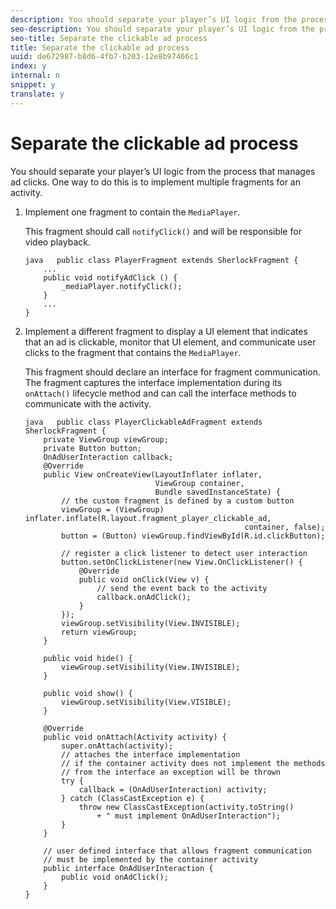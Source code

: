 ```yaml
---
description: You should separate your player’s UI logic from the process that manages ad clicks. One way to do this is to implement multiple fragments for an activity.
seo-description: You should separate your player’s UI logic from the process that manages ad clicks. One way to do this is to implement multiple fragments for an activity.
seo-title: Separate the clickable ad process
title: Separate the clickable ad process
uuid: de672987-b8d6-4fb7-b203-12e8b97466c1
index: y
internal: n
snippet: y
translate: y
---
```


# Separate the clickable ad process

You should separate your player’s UI logic from the process that manages ad clicks. One way to do this is to implement multiple fragments for an activity.


1. Implement one fragment to contain the `MediaPlayer`.

   This fragment should call `notifyClick()` and will be responsible for video playback. 
   ```
   java   public class PlayerFragment extends SherlockFragment { 
       ... 
       public void notifyAdClick () { 
           _mediaPlayer.notifyClick(); 
       } 
       ... 
   } 
   
   ```


1. Implement a different fragment to display a UI element that indicates that an ad is clickable, monitor that UI element, and communicate user clicks to the fragment that contains the `MediaPlayer`.

   This fragment should declare an interface for fragment communication. The fragment captures the interface implementation during its `onAttach()` lifecycle method and can call the interface methods to communicate with the activity. 

   ```
   java   public class PlayerClickableAdFragment extends SherlockFragment { 
       private ViewGroup viewGroup; 
       private Button button; 
       OnAdUserInteraction callback; 
       @Override 
       public View onCreateView(LayoutInflater inflater,  
                                ViewGroup container,  
                                Bundle savedInstanceState) { 
           // the custom fragment is defined by a custom button 
           viewGroup = (ViewGroup) inflater.inflate(R.layout.fragment_player_clickable_ad,  
                                                    container, false); 
           button = (Button) viewGroup.findViewById(R.id.clickButton); 
    
           // register a click listener to detect user interaction 
           button.setOnClickListener(new View.OnClickListener() { 
               @Override 
               public void onClick(View v) { 
                   // send the event back to the activity 
                   callback.onAdClick(); 
               } 
           }); 
           viewGroup.setVisibility(View.INVISIBLE); 
           return viewGroup; 
       } 
    
       public void hide() { 
           viewGroup.setVisibility(View.INVISIBLE); 
       } 
    
       public void show() { 
           viewGroup.setVisibility(View.VISIBLE);     
       } 
    
       @Override 
       public void onAttach(Activity activity) { 
           super.onAttach(activity); 
           // attaches the interface implementation 
           // if the container activity does not implement the methods  
           // from the interface an exception will be thrown 
           try { 
               callback = (OnAdUserInteraction) activity; 
           } catch (ClassCastException e) { 
               throw new ClassCastException(activity.toString() 
                   + " must implement OnAdUserInteraction"); 
           }     
       } 
    
       // user defined interface that allows fragment communication 
       // must be implemented by the container activity 
       public interface OnAdUserInteraction { 
           public void onAdClick(); 
       } 
   } 
   
   ```

